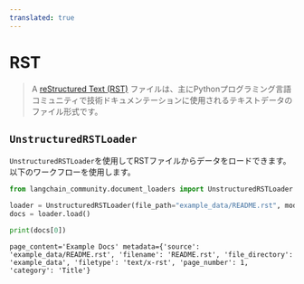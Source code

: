 ```yaml
---
translated: true
---
```


# RST

>A [reStructured Text (RST)](https://en.wikipedia.org/wiki/ReStructuredText) ファイルは、主にPythonプログラミング言語コミュニティで技術ドキュメンテーションに使用されるテキストデータのファイル形式です。

## `UnstructuredRSTLoader`

`UnstructuredRSTLoader`を使用してRSTファイルからデータをロードできます。以下のワークフローを使用します。

```python
from langchain_community.document_loaders import UnstructuredRSTLoader
```

```python
loader = UnstructuredRSTLoader(file_path="example_data/README.rst", mode="elements")
docs = loader.load()
```

```python
print(docs[0])
```

```output
page_content='Example Docs' metadata={'source': 'example_data/README.rst', 'filename': 'README.rst', 'file_directory': 'example_data', 'filetype': 'text/x-rst', 'page_number': 1, 'category': 'Title'}
```
